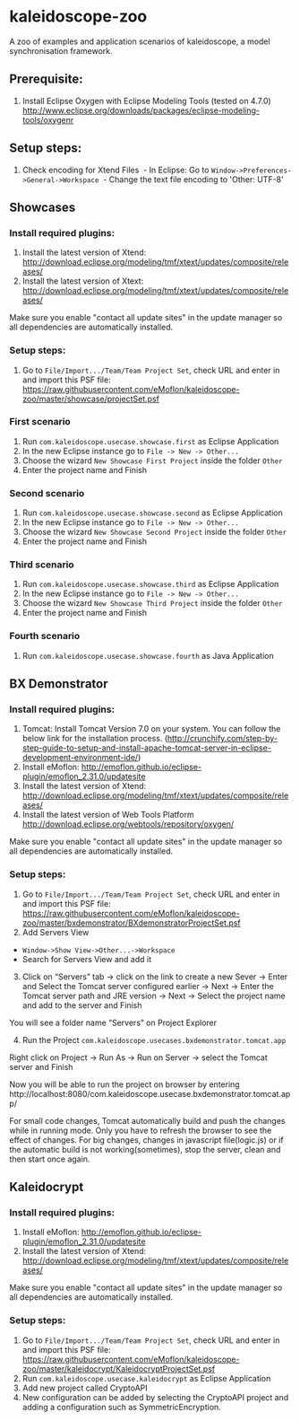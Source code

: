 # kaleidoscope-zoo
A zoo of examples and application scenarios of kaleidoscope, a model synchronisation framework.

## Prerequisite:

1. Install Eclipse Oxygen with Eclipse Modeling Tools (tested on 4.7.0) http://www.eclipse.org/downloads/packages/eclipse-modeling-tools/oxygenr

## Setup steps:

1. Check encoding for Xtend Files
  - In Eclipse: Go to ```Window->Preferences->General->Workspace```
  - Change the text file encoding to 'Other: UTF-8'

## Showcases

### Install required plugins:
1. Install the latest version of Xtend: http://download.eclipse.org/modeling/tmf/xtext/updates/composite/releases/
2. Install the latest version of Xtext: http://download.eclipse.org/modeling/tmf/xtext/updates/composite/releases/

Make sure you enable "contact all update sites" in the update manager so all dependencies are automatically installed.

### Setup steps:

1. Go to ```File/Import.../Team/Team Project Set```, check URL and enter in and import this PSF file: https://raw.githubusercontent.com/eMoflon/kaleidoscope-zoo/master/showcase/projectSet.psf

### First scenario
1. Run ```com.kaleidoscope.usecase.showcase.first``` as Eclipse Application
2. In the new Eclipse instance go to ```File -> New -> Other...```
3. Choose the wizard ```New Showcase First Project``` inside the folder ```Other```
4. Enter the project name and Finish

### Second scenario
1. Run ```com.kaleidoscope.usecase.showcase.second``` as Eclipse Application
2. In the new Eclipse instance go to ```File -> New -> Other...```
3. Choose the wizard ```New Showcase Second Project``` inside the folder ```Other```
4. Enter the project name and Finish

### Third scenario
1. Run ```com.kaleidoscope.usecase.showcase.third``` as Eclipse Application
2. In the new Eclipse instance go to ```File -> New -> Other...```
3. Choose the wizard ```New Showcase Third Project``` inside the folder ```Other```
4. Enter the project name and Finish

### Fourth scenario
1. Run ```com.kaleidoscope.usecase.showcase.fourth``` as Java Application

## BX Demonstrator

### Install required plugins:
1. Tomcat: Install Tomcat Version 7.0 on your system. You can follow the below link for the installation process. (http://crunchify.com/step-by-step-guide-to-setup-and-install-apache-tomcat-server-in-eclipse-development-environment-ide/)
2. Install eMoflon: http://emoflon.github.io/eclipse-plugin/emoflon_2.31.0/updatesite
3. Install the latest version of Xtend: http://download.eclipse.org/modeling/tmf/xtext/updates/composite/releases/
4. Install the latest version of Web Tools Platform http://download.eclipse.org/webtools/repository/oxygen/

Make sure you enable "contact all update sites" in the update manager so all dependencies are automatically installed.

### Setup steps:

1. Go to ```File/Import.../Team/Team Project Set```, check URL and enter in and import this PSF file: https://raw.githubusercontent.com/eMoflon/kaleidoscope-zoo/master/bxdemonstrator/BXdemonstratorProjectSet.psf
2. Add Servers View  
  - ```Window->Show View->Other...->Workspace```
  - Search for Servers View and add it
3. Click on “Servers” tab -> click on the link to create a new Sever -> Enter and Select the Tomcat server configured earlier -> Next -> Enter the Tomcat server path and JRE version -> Next -> Select the project name and add to the server and Finish

You will see a folder name “Servers” on Project Explorer

4. Run the Project ```com.kaleidoscope.usecases.bxdemonstrator.tomcat.app```

Right click on Project -> Run As -> Run on Server -> select the Tomcat server and Finish

Now you will be able to run the project on browser by entering http://localhost:8080/com.kaleidoscope.usecase.bxdemonstrator.tomcat.app/

For small code changes, Tomcat automatically build and push the changes while in running mode. Only you have to refresh the browser to see the effect of changes. For big changes, changes in javascript file(logic.js) or if the automatic build is not working(sometimes), stop the server, clean and then start once again.

## Kaleidocrypt


### Install required plugins:
1. Install eMoflon: http://emoflon.github.io/eclipse-plugin/emoflon_2.31.0/updatesite
2. Install the latest version of Xtend: http://download.eclipse.org/modeling/tmf/xtext/updates/composite/releases/

Make sure you enable "contact all update sites" in the update manager so all dependencies are automatically installed.

### Setup steps:

1. Go to ```File/Import.../Team/Team Project Set```, check URL and enter in and import this PSF file: https://raw.githubusercontent.com/eMoflon/kaleidoscope-zoo/master/kaleidocrypt/KaleidocryptProjectSet.psf
2. Run ```com.kaleidoscope.usecase.kaleidocrypt``` as Eclipse Application
3. Add new project called CryptoAPI
4. New configuration can be added by selecting the CryptoAPI project and adding a configuration such as SymmetricEncryption.

